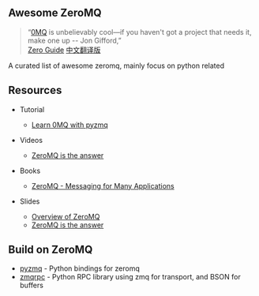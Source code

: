 Awesome ZeroMQ 
-----

> “[0MQ](http://www.zeromq.org/) is unbelievably cool—if you haven't got a project that needs it, make one up -- Jon Gifford,”   
> [Zero Guide](http://zguide.zeromq.org/page%3aall)  [中文翻译版](https://github.com/anjuke/zguide-cn)


A curated list of awesome zeromq, mainly focus on python related 

Resources
---------

- Tutorial
    - [Learn 0MQ with pyzmq](https://learning-0mq-with-pyzmq.readthedocs.org/en/latest/pyzmq/pyzmq.html)

- Videos
    - [ZeroMQ is the answer](https://www.youtube.com/watch?v=v6AGUeZOVSU)    
    
- Books
    - [ZeroMQ - Messaging for Many Applications](http://shop.oreilly.com/product/0636920026136.do)

- Slides
    - [Overview of ZeroMQ](http://www.slideshare.net/pieterh/overview-of-zeromq)
    - [ZeroMQ is the answer](http://www.slideshare.net/IanBarber/zeromq-is-the-answer)



Build on ZeroMQ
-------

- [pyzmq](https://github.com/zeromq/pyzmq) - Python bindings for zeromq
- [zmqrpc](https://github.com/geoffwatts/zmqrpc) - Python RPC library using zmq for transport, and BSON for buffers
